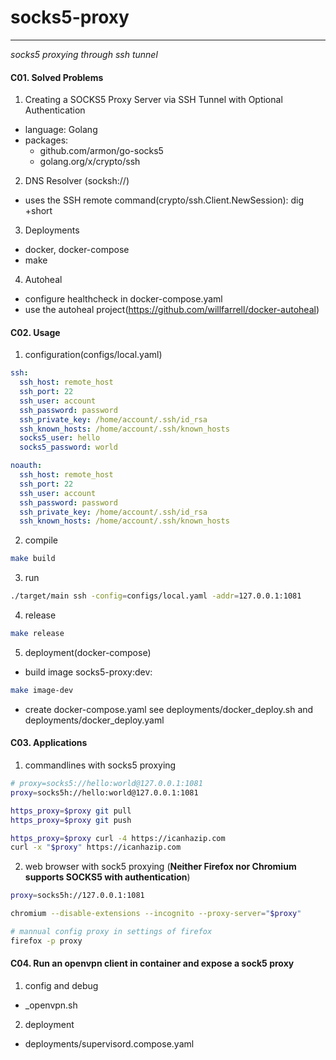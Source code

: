 # socks5-proxy
---
*socks5 proxying through ssh tunnel*

#### C01. Solved Problems
1. Creating a SOCKS5 Proxy Server via SSH Tunnel with Optional Authentication
- language: Golang
- packages:
  - github.com/armon/go-socks5
  - golang.org/x/crypto/ssh

2. DNS Resolver (socksh://)
- uses the SSH remote command(crypto/ssh.Client.NewSession): dig +short <hostname>

3. Deployments
- docker, docker-compose
- make

4. Autoheal
- configure healthcheck in docker-compose.yaml
- use the autoheal project(https://github.com/willfarrell/docker-autoheal)

#### C02. Usage
1. configuration(configs/local.yaml)
```yaml
ssh:
  ssh_host: remote_host
  ssh_port: 22
  ssh_user: account
  ssh_password: password
  ssh_private_key: /home/account/.ssh/id_rsa
  ssh_known_hosts: /home/account/.ssh/known_hosts
  socks5_user: hello
  socks5_password: world

noauth:
  ssh_host: remote_host
  ssh_port: 22
  ssh_user: account
  ssh_password: password
  ssh_private_key: /home/account/.ssh/id_rsa
  ssh_known_hosts: /home/account/.ssh/known_hosts
```

2. compile
```bash
make build
```

3. run
```bash
./target/main ssh -config=configs/local.yaml -addr=127.0.0.1:1081
```

4. release
```bash
make release
```

5. deployment(docker-compose)
- build image socks5-proxy:dev:
```bash
make image-dev
```
- create docker-compose.yaml
see deployments/docker_deploy.sh and deployments/docker_deploy.yaml

#### C03. Applications
1. commandlines with socks5 proxying
```bash
# proxy=socks5://hello:world@127.0.0.1:1081
proxy=socks5h://hello:world@127.0.0.1:1081

https_proxy=$proxy git pull
https_proxy=$proxy git push

https_proxy=$proxy curl -4 https://icanhazip.com
curl -x "$proxy" https://icanhazip.com
```

2. web browser with sock5 proxying
(**Neither Firefox nor Chromium supports SOCKS5 with authentication**)
```bash
proxy=socks5h://127.0.0.1:1081

chromium --disable-extensions --incognito --proxy-server="$proxy"

# mannual config proxy in settings of firefox
firefox -p proxy
```

#### C04. Run an openvpn client in container and expose a sock5 proxy
1. config and debug
- _openvpn.sh

2. deployment
- deployments/supervisord.compose.yaml
